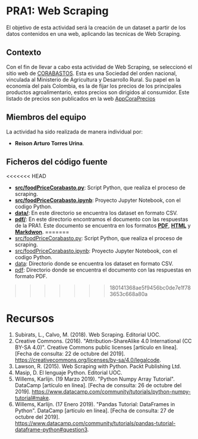 
# PRA1: Web Scraping

El objetivo de esta actividad será la creación de un dataset a partir de los datos contenidos en una web, aplicando las tecnicas de Web Scraping.

## Contexto

Con el fin de llevar a cabo esta actividad de Web Scraping, se seleccionó el sitio web de [CORABASTOS](https://www.corabastos.com.co/aNuevo/index.php/about-joomla/nuestra-historia). Esta  es una Sociedad del orden nacional, vinculada al Ministerio de Agricultura y Desarrollo Rural. Su papel en la economía del país Colombia, es la de fijar los precios de los principales productos agroalimentario, estos precios son dirigidos al consumidor. Este listado de precios son publicados en la web [AppCoraPrecios](https://www.corabastos.com.co/sitio/historicoApp2/reportes/prueba.php)

## Miembros del equipo

La actividad ha sido realizada de manera individual por:
* **Reison Arturo Torres Urina**.

## Ficheros del código fuente

<<<<<<< HEAD
* __[src/foodPriceCorabasto.py](https://github.com/reison-torres/webscraping/blob/master/src/foodPriceCorabastos.py)__: Script Python, que realiza el proceso de scraping.
* __[src/foodPriceCorabasto.ipynb](https://github.com/reison-torres/webscraping/blob/master/src/foodPriceCorabastos.ipynb)__: Proyecto Jupyter Notebook, con el codigo Python.
* __[data/](https://github.com/reison-torres/webscraping/tree/master/data)__: En este directorio se encuentra los dataset en formato CSV.
* __[pdf/](https://github.com/reison-torres/webscraping/tree/master/pdf/)__: En este directorio encontramos el documento con las respuestas de la PRA1. Este documento se encuentra en los formatos __[PDF](https://github.com/reison-torres/webscraping/tree/master/pdf/respuestas.pdf)__, __[HTML](https://github.com/reison-torres/webscraping/tree/master/pdf/respuestas.html)__ y __[Markdwon](https://github.com/reison-torres/webscraping/tree/master/pdf/respuestas.md)__.
=======
* [src/foodPriceCorabasto.py](https://github.com/reison-torres/webscraping/blob/master/src/foodPriceCorabastos.py): Script Python, que realiza el proceso de scraping.
* [src/foodPriceCorabasto.ipynb](https://github.com/reison-torres/webscraping/blob/master/src/foodPriceCorabastos.ipynb): Proyecto Jupyter Notebook, con el codigo Python.
* [data](https://github.com/reison-torres/webscraping/tree/master/data): Directorio donde se encuentra los dataset en formato CSV.
* [pdf](https://github.com/reison-torres/webscraping/tree/master/pdf/respuestas.md): Directorio donde se encuentra el documento con las respuestas en formato PDF.
>>>>>>> 180141368ae5f9456bc0de7e1f783653c668a80a


# Recursos

1. Subirats, L., Calvo, M. (2018). Web Scraping. Editorial UOC.  
2. Creative Commons. (2016). "Attribution-ShareAlike 4.0 International (CC BY-SA 4.0)". Creative Commons public licenses [artículo en línea]. [Fecha de consulta: 22 de octubre del 2019]. <https://creativecommons.org/licenses/by-sa/4.0/legalcode>.  
3. Lawson, R. (2015). Web Scraping with Python. Packt Publishing Ltd.  
4. Masip, D. El lenguaje Python. Editorial UOC.  
5. Willems, Karlijn. (19 Marzo 2019). "Python Numpy Array Tutorial". DataCamp [artículo en línea]. [Fecha de consulta: 26 de octubre del 2019]. <https://www.datacamp.com/community/tutorials/python-numpy-tutorial#make>.  
6. Willems, Karlijn. (17 Enero 2019). "Pandas Tutorial: DataFrames in Python". DataCamp [artículo en línea]. [Fecha de consulta: 27 de octubre del 2019].  <https://www.datacamp.com/community/tutorials/pandas-tutorial-dataframe-python#question3>. 

